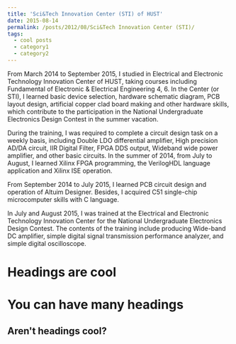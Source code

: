 ```yaml
---
title: 'Sci&Tech Innovation Center (STI) of HUST'
date: 2015-08-14
permalink: /posts/2012/08/Sci&Tech Innovation Center (STI)/
tags:
  - cool posts
  - category1
  - category2
---
```


From March 2014 to September 2015, I studied in Electrical and Electronic Technology Innovation Center of HUST, taking courses including Fundamental of Electronic & Electrical Engineering 4, 6. In the Center (or STI), I learned basic device selection, hardware schematic diagram, PCB layout design, artificial copper clad board making and other hardware skills, which contribute to the participation in the National Undergraduate Electronics Design Contest in the summer vacation.

During the training, I was required to complete a circuit design task on a weekly basis, including Double LDO differential amplifier, High precision AD/DA circuit, IIR Digital Filter, FPGA DDS output, Wideband wide power amplifier, and other basic circuits.
In the summer of 2014, from July to August, I learned Xilinx FPGA programming, the VerilogHDL language application and Xilinx ISE operation. 

From September 2014 to July 2015, I learned PCB circuit design and operation of Altuim Designer. Besides, I acquired C51 single-chip microcomputer skills with C language. 

In July and August 2015, I was trained at the Electrical and Electronic Technology Innovation Center for the National Undergraduate Electronics Design Contest. The contents of the training include producing Wide-band DC amplifier, simple digital signal transmission performance analyzer, and simple digital oscilloscope.
 


Headings are cool
======

You can have many headings
======

Aren't headings cool?
------

